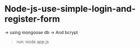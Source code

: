 # Node-js-use-simple-login-and-register-form
-> using mongoose db 
-> And bcrypt 
> run: node app.js

